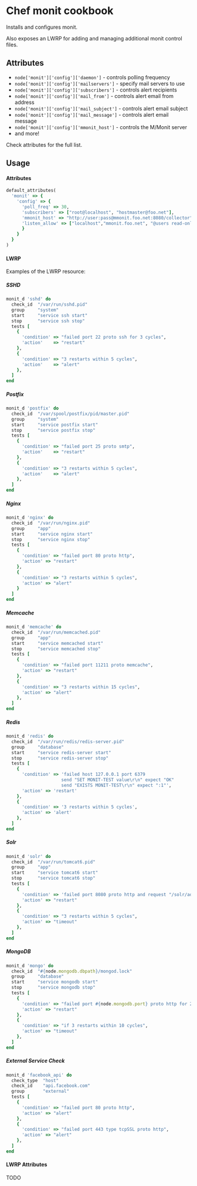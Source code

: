 Chef monit cookbook
===================
Installs and configures monit.

Also exposes an LWRP for adding and managing additional monit control files.

Attributes
----------
- `node['monit']['config']['daemon']` - controls polling frequency
- `node['monit']['config']['mailservers']` - specify mail servers to use
- `node['monit']['config']['subscribers']` - controls alert recipients
- `node['monit']['config']['mail_from']` - controls alert email from address
- `node['monit']['config']['mail_subject']` - controls alert email subject
- `node['monit']['config']['mail_message']` - controls alert email message
- `node['monit']['config']['mmonit_host']` - controls the M/Monit server
- and more!

Check attributes for the full list.

Usage
-----
#### Attributes
```ruby
default_attributes(
  'monit' => {
    'config' => {
      'poll_freq' => 30,
      'subscribers' => ["root@localhost", "hostmaster@foo.net"],
      'mmonit_host' => "http://user:pass@mmonit.foo.net:8080/collector",
      'listen_allow' => ["localhost","mmonit.foo.net", "@users read-only"],
      }
    }
  }
)
```

#### LWRP

Examples of the LWRP resource:

##### SSHD

```ruby
monit_d 'sshd' do
  check_id  "/var/run/sshd.pid"
  group     "system"
  start     "service ssh start"
  stop      "service ssh stop"
  tests [
    {
      'condition' => "failed port 22 proto ssh for 3 cycles",
      'action'    => "restart"
    },
    {
      'condition' => "3 restarts within 5 cycles",
      'action'    => "alert"
    },
  ]
end
```

##### Postfix

```ruby
monit_d 'postfix' do
  check_id  "/var/spool/postfix/pid/master.pid"
  group     "system"
  start     "service postfix start"
  stop      "service postfix stop"
  tests [
    {
      'condition' => "failed port 25 proto smtp",
      'action'    => "restart"
    },
    {
      'condition' => "3 restarts within 5 cycles",
      'action'    => "alert"
    },
  ]
end
```

##### Nginx

```ruby
monit_d 'nginx' do
  check_id  "/var/run/nginx.pid"
  group     "app"
  start     "service nginx start"
  stop      "service nginx stop"
  tests [
    {
      'condition' => "failed port 80 proto http",
      'action' => "restart"
    },
    {
      'condition' => "3 restarts within 5 cycles",
      'action' => "alert"
    }
  ]
end
```

##### Memcache

```ruby
monit_d 'memcache' do
  check_id  "/var/run/memcached.pid"
  group     "app"
  start     "service memcached start"
  stop      "service memcached stop"
  tests [
    {
      'condition' => "failed port 11211 proto memcache",
      'action' => "restart"
    },
    {
      'condition' => "3 restarts within 15 cycles",
      'action' => "alert"
    },
  ]
end
```

##### Redis

```ruby
monit_d 'redis' do
  check_id  "/var/run/redis/redis-server.pid"
  group     "database"
  start     "service redis-server start"
  stop      "service redis-server stop"
  tests [
    {
      'condition' => 'failed host 127.0.0.1 port 6379 
                     send "SET MONIT-TEST value\r\n" expect "OK" 
                     send "EXISTS MONIT-TEST\r\n" expect ":1"',
      'action' => 'restart'
    },
    {
      'condition' => '3 restarts within 5 cycles',
      'action' => 'alert'
    },
  ]
end
```
##### Solr

```ruby
monit_d 'solr' do
  check_id  "/var/run/tomcat6.pid"
  group     "app"
  start     "service tomcat6 start"
  stop      "service tomcat6 stop"
  tests [
    {
      'condition' => 'failed port 8080 proto http and request "/solr/admin/ping" for 2 cycles',
      'action' => "restart"
    },
    {
      'condition' => "3 restarts within 5 cycles",
      'action' => "timeout"
    },
  ]
end
```

##### MongoDB

```ruby
monit_d 'mongo' do
  check_id  "#{node.mongodb.dbpath}/mongod.lock"
  group     "database"
  start     "service mongodb start"
  stop      "service mongodb stop"
  tests [
    {
      'condition' => "failed port #{node.mongodb.port} proto http for 2 cycles",
      'action' => "restart"
    },
    {
      'condition' => "if 3 restarts within 10 cycles",
      'action' => "timeout"
    },
  ]
end
```

##### External Service Check

```ruby
monit_d 'facebook_api' do
  check_type  "host"
  check_id    "api.facebook.com"
  group       "external"
  tests [
    {
      'condition' => "failed port 80 proto http",
      'action' => "alert"
    },
    {
      'condition' => "failed port 443 type tcpSSL proto http",
      'action' => "alert"
    },
  ]
end
```

#### LWRP Attributes
  TODO
